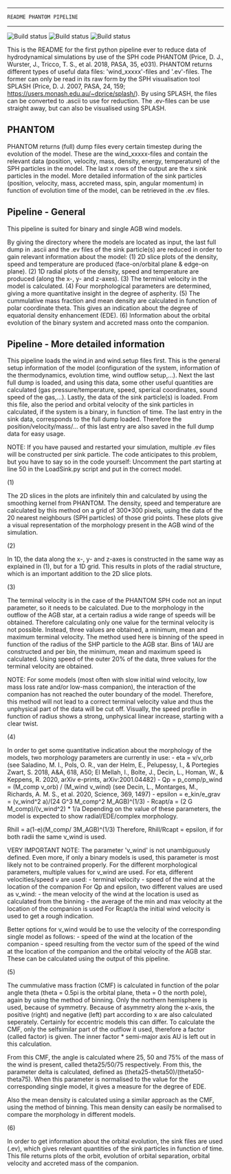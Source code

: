 


-------------------------------
    README PHANTOM PIPELINE 
-------------------------------
![Build status](https://github.com/Ensor-code/plons/actions/workflows/build-and-test.yaml/badge.svg)
![Build status](https://github.com/Ensor-code/plons/actions/workflows/upload-to-pypi.yaml/badge.svg)
![Build status](https://github.com/Ensor-code/plons/actions/workflows/upload-to-anaconda.yaml/badge.svg)


This is the README for the first python pipeline ever to reduce data of hydrodynamical 
simulations by use of the SPH code PHANTOM (Price, D. J., Wurster, J., Tricco, T. S., 
et al. 2018, PASA, 35, e031). PHANTOM returns different types of useful data files: 
'wind_xxxxx'-files and '.ev'-files. The former can only be read in its raw form by the 
SPH visualisation tool SPLASH (Price, D. J. 2007, PASA, 24, 159; 
https://users.monash.edu.au/~dprice/splash/). By using SPLASH, the files can be converted 
to .ascii to use for reduction. The .ev-files can be use straight away, but can also be 
visualised using SPLASH.

PHANTOM
-------

PHANTOM returns (full) dump files every certain timestep during the evolution of the 
model. These are the wind_xxxxx-files and contain the relevant data (position, velocity, 
mass, density, energy, temperature) of the SPH particles in the model. The last x rows of 
the output are the x sink particles in the model. More detailed information of the sink 
particles (position, velocity, mass, accreted mass, spin, angular momentum) in function of 
evolution time of the model, can be retrieved in the .ev files.

Pipeline - General
------------------

This pipeline is suited for binary and single AGB wind models.

By giving the directory where the models are located as input, the last full dump in .ascii 
and the .ev files of the sink particle(s) are reduced in order to gain relevant information 
about the model:
(1)  2D slice plots of the density, speed and temperature are produced (face-on/orbital plane 
     & edge-on plane).
(2)  1D radial plots of the density, speed and temperature are produced (along the x-, y- and 
     z-axes).
(3)  The terminal velocity in the model is calculated.
(4)  Four morphological parameters are determined, giving a more quantitative insight in the 
     degree of aspherity.
(5)  The cummulative mass fraction and mean density are calculated in function of polar coordinate 
     theta. This gives an indication about the degree of equatorial density enhancement (EDE).
(6)  Information about the orbital evolution of the binary system and accreted mass onto the 
     companion.


Pipeline - More detailed information
------------------------------------

This pipeline loads the wind.in and wind.setup files first. This is the general setup information 
of the model (configuration of the system, information of the thermodynamics, evolution time, wind 
outflow setup,...). Next the last full dump is loaded, and using this data, some other useful 
quantities are calculated (gas pressure/temperature, speed, sperical coordinates, sound speed of 
the gas,...).  Lastly, the data of the sink particle(s) is loaded. From this file, also the period 
and orbital velocity of the sink particles in calculated, if the system is a binary, in function of 
time. The last entry in the sink data, corresponds to the full dump loaded. Therefore the 
position/velocity/mass/... of this last entry are also saved in the full dump data for easy usage.

NOTE: If you have paused and restarted your simulation, multiple .ev files will be constructed per 
sink particle. The code anticipates to this problem, but you have to say so in the code yourself: 
Uncomment the part starting at line 50 in the LoadSink.py script and put in the correct model. 


(1)

The 2D slices in the plots are infinitely thin and calculated by using the smoothing kernel from
PHANTOM. The density, speed and temperature are calculated by this method on a grid of 300*300 
pixels, using the data of the 20 nearest neighbours (SPH particles) of those grid points. These 
plots give a visual representation of the morphology present in the AGB wind of the simulation.


(2)

In 1D, the data along the x-, y- and z-axes is constructed in the same way as explained in (1), 
but for a 1D grid. This results in plots of the radial structure, which is an important addition 
to the 2D slice plots.


(3)

The terminal velocity is in the case of the PHANTOM SPH code not an input parameter, so it needs 
to be calculated. Due to the morphology in the outflow of the AGB star, at a certain radius a wide
range of speeds will be obtained. Therefore calculating only one value for the terminal velocity 
is not possible. Instead, three values are obtained, a minimum, mean and maximum terminal velocity. 
The method used here is binning of the speed in function of the radius of the SHP particle to the 
AGB star. Bins of 1AU are constructed and per bin, the minimum, mean and maximum speed is calculated.
Using speed of the outer 20% of the data, three values for the terminal velocity are obtained. 

NOTE: For some models (most often with slow initial wind velocity, low mass loss rate and/or low-mass 
companion), the interaction of the companion has not reached the outer boundary of the model. Therefore, 
this method will not lead to a correct terminal velocity value and thus the unphysical part of the data 
will be cut off. Visually, the speed profile in function of radius shows a strong, unphysical linear 
increase, starting with a clear twist.


(4)

In order to get some quantitative indication about the morphology of the models, two morphology 
parameters are currently in use: 
    - eta = v/v_orb (see Saladino, M. I., Pols, O. R., van der Helm, E., Pelupessy, I., & 
      Portegies Zwart, S. 2018, A&A, 618, A50; El Mellah, I., Bolte, J., Decin, L., Homan, 
      W., & Keppens, R. 2020, arXiv e-prints, arXiv:2001.04482)
    - Qp = p_comp/p_wind 
         = (M_comp v_orb) / (M_wind v_wind)
        (see Decin, L., Montarges, M., Richards, A. M. S., et al. 2020, Science, 369, 1497)
    - epsilon = e_kin/e_grav
              = (v_wind^2 a)/(24 G^3 M_comp^2 M_AGB)^(1/3)
    - Rcapt/a = (2 G M_comp)/(v_wind^2) * 1/a
Depending on the value of these parameters, the model is expected to show radial/EDE/complex morphology.

Rhill = a(1-e)(M_comp/ 3M_AGB)^(1/3)
Therefore, Rhill/Rcapt = epsilon, if for both radii the same v_wind is used.

VERY IMPORTANT NOTE: 
The parameter 'v_wind' is not unambiguously defined. Even more, if only a binary models is used, 
this parameter is most likely not to be contrained properly. For the different morphological parameters, 
multiple values for v_wind are used.
For eta, different velocities/speed v are used:
    - terminal velocity
    - speed of the wind at the location of the companion 
For Qp and epsilon, two different values are used as v_wind:
    - the mean velocity of the wind at the location is used as calculated from the binning
    - the average of the min and max velocity at the location of the companion is used
For Rcapt/a the initial wind velocity is used to get a rough indication.

Better options for v_wind would be to use the velocity of the corresponding single model as follows:
    - speed of the wind at the location of the companion
    - speed resulting from the vector sum of the speed of the wind at the location of the companion 
      and the orbital velocity of the AGB star.
These can be calculated using the output of this pipeline.


(5)

The cummulative mass fraction (CMF) is calculated in function of the polar angle theta (theta = 0.5pi 
is the orbital plane, theta = 0 the north pole), again by using the method of binning. Only the northern 
hemisphere is used, because of symmetry. Because of asymmetry along the x-axis, the positive (right) 
and negative (left) part according to x are also calculated seperately. Certainly for eccentric models 
this can differ. To calculate the CMF, only the selfsimilar part of the outflow it used, therefore a 
factor (called factor) is given. The inner factor * semi-major axis AU is left out in this calculation.

From this CMF, the angle is calculated where 25, 50 and 75% of the mass of the wind is present, called 
theta25/50/75 respectively. From this, the parameter delta is calculated, defined as 
(theta25-theta50)/(theta50-theta75). When this parameter is normalised to the value for the corresponding 
single model, it gives a measure for the degree of EDE.

Also the mean density is calculated using a similar approach as the CMF, using the method of binning. 
This mean density can easily be normalised to compare the morphology in different models.


(6)

In order to get information about the orbital evolution, the sink files are used (.ev), which gives
relevant quantities of the sink particles in function of time. This file returns plots of the orbit, 
evolution of orbital separation, orbital velocity and accreted mass of the companion.





